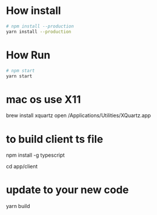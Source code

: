 # How install
```bash
# npm install --production
yarn install --production

```

# How Run
```bash
# npm start
yarn start
```

# mac os use X11
brew install xquartz
open /Applications/Utilities/XQuartz.app

# to build client ts file
npm install -g typescript

cd app/client
# update to your new code
yarn build